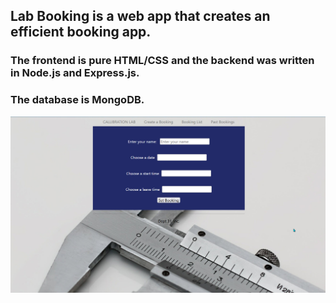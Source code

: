 ## Lab Booking is a web app that creates an efficient booking app.

### The frontend is pure HTML/CSS and the backend was written in Node.js and Express.js. 
### The database is MongoDB. 

![alt text](appScreen.jpg)
